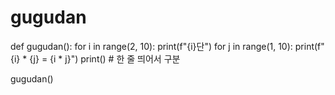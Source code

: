 # gugudan
def gugudan():
    for i in range(2, 10):
        print(f"{i}단")
        for j in range(1, 10):
            print(f"{i} * {j} = {i * j}")
        print()  # 한 줄 띄어서 구분

gugudan()
